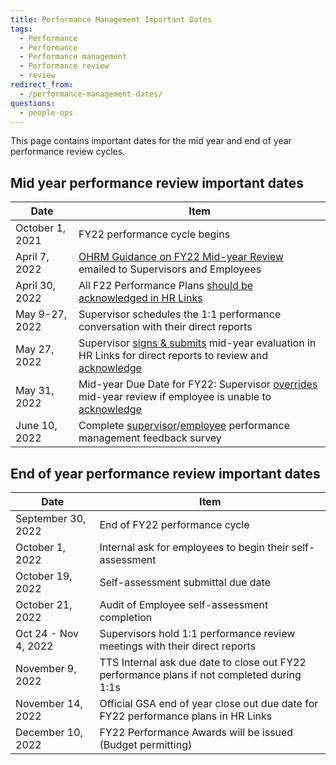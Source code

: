 ```yaml
---
title: Performance Management Important Dates
tags:
  - Performance
  - Performance
  - Performance management
  - Performance review
  - review
redirect_from:
  - /performance-management-dates/
questions:
  - people-ops
---
```


This page contains important dates for the mid year and end of year performance review cycles.

## Mid year performance review important dates

| Date            | Item                                                                                                                                                                                                                                                                                                       |
| --------------- | ---------------------------------------------------------------------------------------------------------------------------------------------------------------------------------------------------------------------------------------------------------------------------------------------------------- |
| October 1, 2021 | FY22 performance cycle begins                                                                                                                                                                                                                                                                              |
| April 7, 2022   | [OHRM Guidance on FY22 Mid-year Review](https://drive.google.com/file/d/1Kc1uuJEasZHkxbhuS-QOkyS8qAfDocEt/view?usp=sharing) emailed to Supervisors and Employees                                                                                                                                           |
| April 30, 2022  | All F22 Performance Plans [should be acknowledged in HR Links]({{site.baseurl}}/performance-management/mid-year/hrlinks-steps/#acknowledging-a-performance-plan)                                                                                                                                           |
| May 9-27, 2022  | Supervisor schedules the 1:1 performance conversation with their direct reports                                                                                                                                                                                                                            |
| May 27, 2022    | Supervisor [signs & submits]({{site.baseurl}}/performance-management/mid-year/hrlinks-steps/#submitting-a-mid-year-progress-review) mid-year evaluation in HR Links for direct reports to review and [acknowledge]({{site.baseurl}}/performance-management/mid-year/hrlinks-steps/#acknowledging-a-review) |
| May 31, 2022    | Mid-year Due Date for FY22: Supervisor [overrides]({{site.baseurl}}/performance-management/mid-year/hrlinks-steps/#overriding-an-employee-acknowledgment) mid-year review if employee is unable to [acknowledge]({{site.baseurl}}/performance-management/mid-year/hrlinks-steps/#acknowledging-a-review)   |
| June 10, 2022   | Complete [supervisor](https://forms.gle/cUeMQGdUQ3BDn6qm7)/[employee](https://forms.gle/n4zNHdBEvX2DQvdz9) performance management feedback survey                                                                                                                                                          |

## End of year performance review important dates

| Date                 | Item                                                                                       |
| -------------------- | ------------------------------------------------------------------------------------------ |
| September 30, 2022   | End of FY22 performance cycle                                                              |
| October 1, 2022      | Internal ask for employees to begin their self-assessment                                  |
| October 19, 2022     | Self-assessment submittal due date                                                         |
| October 21, 2022     | Audit of Employee self-assessment completion                                               |
| Oct 24 - Nov 4, 2022 | Supervisors hold 1:1 performance review meetings with their direct reports                 |
| November 9, 2022     | TTS Internal ask due date to close out FY22 performance plans if not completed during 1:1s |
| November 14, 2022    | Official GSA end of year close out due date for FY22 performance plans in HR Links         |
| December 10, 2022    | FY22 Performance Awards will be issued (Budget permitting)                                 |
